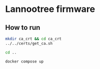 # Lannootree firmware

## How to run 

```bash
mkdir ca_crt && cd ca_crt
../../certs/get_ca.sh

cd ..

docker compose up
```
